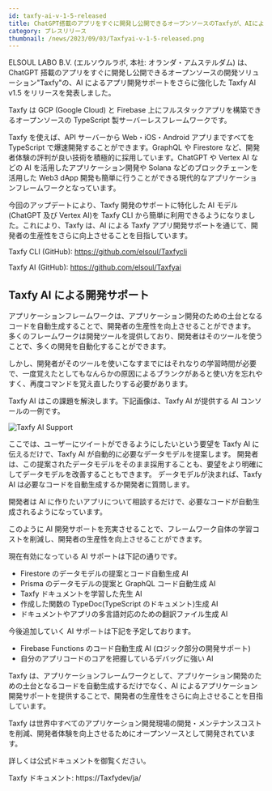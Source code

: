 ```yaml
---
id: taxfy-ai-v-1-5-released
title: ChatGPT搭載のアプリをすぐに開発し公開できるオープンソースのTaxfyが、AIによるアプリ開発サポートを強化したTaxfy AI v1.5をリリース
category: プレスリリース
thumbnail: /news/2023/09/03/Taxfyai-v-1-5-released.png
---
```


ELSOUL LABO B.V. (エルソウルラボ, 本社: オランダ・アムステルダム) は、ChatGPT 搭載のアプリをすぐに開発し公開できるオープンソースの開発ソリューション"Taxfy"の、AI によるアプリ開発サポートをさらに強化した Taxfy AI v1.5 をリリースを発表しました。

Taxfy は GCP (Google Cloud) と Firebase 上にフルスタックアプリを構築できるオープンソースの TypeScript 製サーバーレスフレームワークです。

Taxfy を使えば、API サーバーから Web・iOS・Android アプリまですべてを TypeScript で爆速開発することができます。GraphQL や Firestore など、開発者体験の評判が良い技術を積極的に採用しています。ChatGPT や Vertex AI などの AI を活用したアプリケーション開発や Solana などのブロックチェーンを活用した Web3 dApp 開発も簡単に行うことができる現代的なアプリケーションフレームワークとなっています。

今回のアップデートにより、Taxfy 開発のサポートに特化した AI モデル(ChatGPT 及び Vertex AI)を Taxfy CLI から簡単に利用できるようになりました。これにより、Taxfy は、AI による Taxfy アプリ開発サポートを通じて、開発者の生産性をさらに向上させることを目指しています。

Taxfy CLI (GitHub): https://github.com/elsoul/Taxfycli

Taxfy AI (GitHub): https://github.com/elsoul/Taxfyai

## Taxfy AI による開発サポート

アプリケーションフレームワークは、アプリケーション開発のための土台となるコードを自動生成することで、開発者の生産性を向上させることができます。
多くのフレームワークは開発ツールを提供しており、開発者はそのツールを使うことで、多くの開発を自動化することができます。

しかし、開発者がそのツールを使いこなすまでにはそれなりの学習時間が必要で、一度覚えたとしてもなんらかの原因によるブランクがあると使い方を忘れやすく、再度コマンドを覚え直したりする必要があります。

Taxfy AI はこの課題を解決します。下記画像は、Taxfy AI が提供する AI コンソールの一例です。

![Taxfy AI Support](/news/2023/09/03/Taxfyai-dev-support2.png)

ここでは、ユーザーにツイートができるようにしたいという要望を Taxfy AI に伝えるだけで、Taxfy AI が自動的に必要なデータモデルを提案します。
開発者は、この提案されたデータモデルをそのまま採用することも、要望をより明確にしてデータモデルを改善することもできます。
データモデルが決まれば、Taxfy AI は必要なコードを自動生成するか開発者に質問します。

開発者は AI に作りたいアプリについて相談するだけで、必要なコードが自動生成されるようになっています。

このように AI 開発サポートを充実させることで、フレームワーク自体の学習コストを削減し、開発者の生産性を向上させることができます。

現在有効になっている AI サポートは下記の通りです。

- Firestore のデータモデルの提案とコード自動生成 AI
- Prisma のデータモデルの提案と GraphQL コード自動生成 AI
- Taxfy ドキュメントを学習した先生 AI
- 作成した関数の TypeDoc(TypeScript のドキュメント)生成 AI
- ドキュメントやアプリの多言語対応のための翻訳ファイル生成 AI

今後追加していく AI サポートは下記を予定しております。

- Firebase Functions のコード自動生成 AI (ロジック部分の開発サポート)
- 自分のアプリコードのコアを把握しているデバッグに強い AI

Taxfy は、アプリケーションフレームワークとして、アプリケーション開発のための土台となるコードを自動生成するだけでなく、AI によるアプリケーション開発サポートを提供することで、開発者の生産性をさらに向上させることを目指しています。

Taxfy は世界中すべてのアプリケーション開発現場の開発・メンテナンスコストを削減、開発者体験を向上させるためにオープンソースとして開発されています。

詳しくは公式ドキュメントを御覧ください。

Taxfy ドキュメント: https://Taxfydev/ja/
